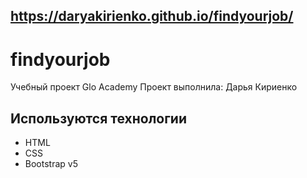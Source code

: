 ## https://daryakirienko.github.io/findyourjob/
# findyourjob
Учебный проект Glo Academy
Проект выполнила: Дарья Кириенко

## Используются технологии
- HTML
- CSS
- Bootstrap v5
